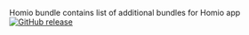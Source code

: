 Homio bundle contains list of additional bundles for Homio app
[![GitHub release](https://img.shields.io/github/v/release/homio/homio-bundle)](https://github.com/homio/homio-bundle/releases)
